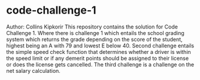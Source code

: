 # code-challenge-1
Author: Collins Kipkorir
This repository contains the solution for Code Challenge 1. Where there is challenge 1 which entails the school grading system which returns the grade depending on the score of the student, highest being an A with 79 and lowest E below 40.
Second challenge entails the  simple speed check function that determines whether a driver is within the speed limit or if any demerit points should be assigned to their license or does the license gets cancelled.
The third challenge is a challenge on the net salary calculation.

